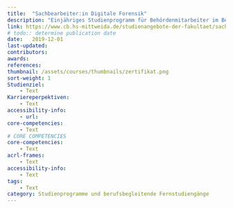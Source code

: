 ```yaml
---
title:  "Sachbearbeiter:in Digitale Forensik"
description: "Einjähriges Studienprogramm für Behördenmitarbeiter im Bereich der IT Forensik. Online Lehrangebot mit Zertifikatsabschluss "
link: https://www.cb.hs-mittweida.de/studienangebote-der-fakultaet/sachbearbeiter-digitale-forensik/
# todo:: determine publication date
date:   2019-12-01
last-updated:
contributors:
awards:
references:
thumbnail: /assets/courses/thumbnails/zertifikat.png
sort-weight: 1
Studienziel:
    - Text
Karriereperpektiven:
    - Text
accessibility-info:
    - url: 
core-competencies:
    - Text
# CORE COMPETENCIES
core-competencies:
    - Text
acrl-frames:
    - Text
accessibility-info:
    - Text
tags:
    - Text
category: Studienprogramme und berufsbegleitende Fernstudiengänge
---
```

